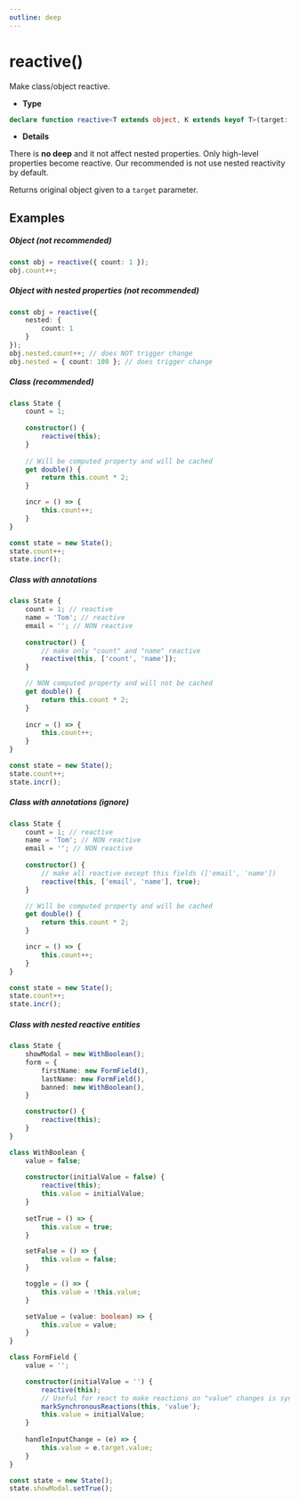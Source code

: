 ```yaml
---
outline: deep
---
```


# reactive()
Make class/object reactive. 

- **Type**
```typescript
declare function reactive<T extends object, K extends keyof T>(target: T, annotations?: K[], ignore?: boolean): T;
```
- **Details**

There is **no deep** and it not affect nested properties. 
Only high-level properties become reactive.
Our recommended is not use nested reactivity by default.

Returns original object given to a `target` parameter.


## Examples

##### Object (**not** recommended)
```typescript
const obj = reactive({ count: 1 });
obj.count++;
```
##### Object with nested properties (**not** recommended)
```typescript
const obj = reactive({ 
    nested: { 
        count: 1 
    } 
});
obj.nested.count++; // does NOT trigger change
obj.nested = { count: 100 }; // does trigger change
```

##### Class (recommended)
```typescript
class State {
    count = 1;
    
    constructor() {
        reactive(this);
    }
    
    // Will be computed property and will be cached
    get double() {
        return this.count * 2;
    }

    incr = () => {
        this.count++;
    }
}

const state = new State();
state.count++;
state.incr();
```

##### Class with annotations
```typescript
class State {
    count = 1; // reactive
    name = 'Tom'; // reactive
    email = ''; // NON reactive
    
    constructor() {
        // make only "count" and "name" reactive
        reactive(this, ['count', 'name']);
    }

    // NON computed property and will not be cached
    get double() {
        return this.count * 2;
    }
    
    incr = () => {
        this.count++;
    }
}

const state = new State();
state.count++;
state.incr();
```

##### Class with annotations (ignore)
```typescript
class State {
    count = 1; // reactive
    name = 'Tom'; // NON reactive
    email = ''; // NON reactive
    
    constructor() {
        // make all reactive except this fields (['email', 'name'])
        reactive(this, ['email', 'name'], true);
    }

    // Will be computed property and will be cached
    get double() {
        return this.count * 2;
    }

    incr = () => {
        this.count++;
    }
}

const state = new State();
state.count++;
state.incr();
```

##### Class with nested reactive entities

```typescript
class State {
    showModal = new WithBoolean();
    form = {
        firstName: new FormField(),
        lastName: new FormField(),
        banned: new WithBoolean(),
    }

    constructor() {
        reactive(this);
    }
}

class WithBoolean {
    value = false;
    
    constructor(initialValue = false) {
        reactive(this);
        this.value = initialValue;
    }
    
    setTrue = () => {
        this.value = true;
    }

    setFalse = () => {
        this.value = false;
    }

    toggle = () => {
        this.value = !this.value;
    }

    setValue = (value: boolean) => {
        this.value = value;
    }
}

class FormField {
    value = '';

    constructor(initialValue = '') {
        reactive(this);
        // Useful for react to make reactions on "value" changes is synchronous
        markSynchronousReactions(this, 'value');
        this.value = initialValue;
    }
    
    handleInputChange = (e) => {
        this.value = e.target.value;
    }
}

const state = new State();
state.showModal.setTrue();
```

